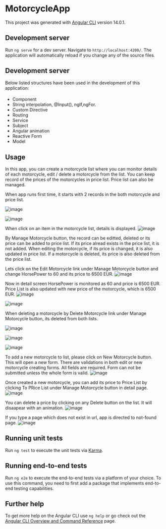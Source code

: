 # MotorcycleApp

This project was generated with [Angular CLI](https://github.com/angular/angular-cli) version 14.0.1.

## Development server

Run `ng serve` for a dev server. Navigate to `http://localhost:4200/`. The application will automatically reload if you change any of the source files.

## Development server

Below listed structures have been used in the development of this application:
####
* Component
* String interpolation, @Input(), ngIf,ngFor.
* Custom Directive
* Routing
* Service
* Subject
* Angular animation
* Reactive Form
* Model

## Usage

In this app, you can create a motorcycle list where you can monitor details of each motorcycle, edit / delete a motorcycle from the list. You can keep record of the prices of the motorcycles in price list. Price list can also be managed. 

When app runs first time, it starts with 2 records in the both motorcycle and price list.

![image](https://user-images.githubusercontent.com/71972947/173196793-9f688734-aef6-408f-b6b6-df7024eb86fc.png)

![image](https://user-images.githubusercontent.com/71972947/173196799-cde522ca-171c-4617-892d-06d39e02ecb6.png)

When click on an item in the motorcycle list, details is displayed.
![image](https://user-images.githubusercontent.com/71972947/173195723-7578c87c-c4fa-48fd-a492-ad1259ef46e1.png)

By Manage Motorcycle button, the record can be editted, deleted or its price can be added to price list.
If its price alread exists in the price list, it is not added. When editing the motorcycle, if its price is changed, it is also updated in price list. If a motorcycle is deleted, its price is also deleted from the price list.

Lets click on the Edit Motorcycle link under Manage Motorcycle button and change HorsePower to 60 and its price to 6500 EUR.
![image](https://user-images.githubusercontent.com/71972947/173196118-067f95f7-e69d-47d6-a2b4-2be8df7dffe9.png)

Now in detail screen HorsePower is monitored as 60 and price is 6500 EUR. Price List is also updated with new price of the motorcycle, which is 6500 EUR.
![image](https://user-images.githubusercontent.com/71972947/173196190-7cb6295f-4617-40a7-95d3-43b3a9b83115.png)

![image](https://user-images.githubusercontent.com/71972947/173196209-ab2c9a83-74d3-428d-835e-36233cc55b4f.png)

When deleting a motorcycle by Delete Motorcycle link under Manage Motorcycle button, its deleted from both lists.

![image](https://user-images.githubusercontent.com/71972947/173196323-0df4798f-8a42-4ec1-8053-f485c145a297.png)

![image](https://user-images.githubusercontent.com/71972947/173196373-2f32d5fa-95d3-47a3-9c97-36d7ae284779.png)

![image](https://user-images.githubusercontent.com/71972947/173196389-ebe32e4b-5124-458d-bbe5-25c950f8a3ab.png)

To add a new motorcycle to list, please click on New Motorcycle button. This will open a new form. There are validations in both edit or new motorcycle creating forms. All fields are required. Form can not be submitted unless the whole form is valid.
![image](https://user-images.githubusercontent.com/71972947/173196442-6fbdf7b4-08f0-4419-98c6-ae10359008b4.png)

Once created a new motorcycle, you can add its price to Price List by clicking To PRice List under Manage Motorcycle button in detail page.
![image](https://user-images.githubusercontent.com/71972947/173196541-9dcbd759-8265-447b-91f9-c49418aceb8d.png)

You can delete a price by clicking on any Delete button on the list. It will disaapear with an animation.
![image](https://user-images.githubusercontent.com/71972947/173196563-c9c109ba-2b97-4dc2-8196-eee79786c071.png)

If you type a page which does not exist in url, app is directed to not-found page.
![image](https://user-images.githubusercontent.com/71972947/173196678-a3f92171-47f5-4b3f-b9a8-f63568a0659e.png)

## Running unit tests

Run `ng test` to execute the unit tests via [Karma](https://karma-runner.github.io).

## Running end-to-end tests

Run `ng e2e` to execute the end-to-end tests via a platform of your choice. To use this command, you need to first add a package that implements end-to-end testing capabilities.

## Further help

To get more help on the Angular CLI use `ng help` or go check out the [Angular CLI Overview and Command Reference](https://angular.io/cli) page.
